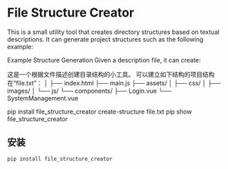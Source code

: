 # File Structure Creator
This is a small utility tool that creates directory structures based on textual descriptions.
It can generate project structures such as the following example:

Example Structure Generation
Given a description file, it can create:

这是一个根据文件描述创建目录结构的小工具。
可以建立如下结构的项目结构在“file.txt”：
│
├── index.html
├── main.js
├── assets/
│   ├── css/
│   ├── images/
│   └── js/
└── components/
    ├── Login.vue
    └── SystemManagement.vue

pip install file_structure_creator
create-structure file.txt
pip show file_structure_creator
## 安装

```bash
pip install file_structure_creator
